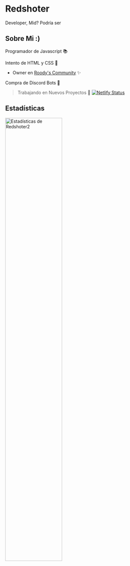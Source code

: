 # Redshoter
Developer, Mid? Podría ser
## Sobre Mi :)
Programador de Javascript 📚

Intento de HTML y CSS 🥵

* Owner en <a href="https://discord.gg/5Ha2D33hbA">Roody's Community</a> ✨

Compra de Discord Bots 🤖

> Trabajando en Nuevos Proyectos 📌
[![Netlify Status](https://api.netlify.com/api/v1/badges/4eb005a2-84ba-4bfb-a895-b390012c75be/deploy-status)](https://app.netlify.com/sites/roodys/deploys)
## Estadísticas
<img align="left" src="https://github-readme-stats.vercel.app/api?username=redshoter2&&show_icons=true&include_all_commits=true&title_color=fff&icon_color=79ff97&text_color=efefef&bg_color=24292e" alt="Estadísticas de Redshoter2" width="60%">

